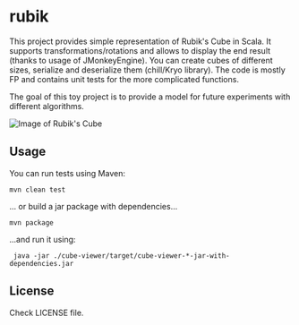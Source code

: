 # rubik

This project provides simple representation of Rubik's Cube in Scala. It supports transformations/rotations and allows to display the end result (thanks to usage of JMonkeyEngine). You can create cubes of different sizes, serialize and deserialize them (chill/Kryo library). The code is mostly FP and contains unit tests for the more complicated functions. 

The goal of this toy project is to provide a model for future experiments with different algorithms.

![Image of Rubik's Cube](http://phisikus.platinum.linux.pl/img/cube.png)


## Usage

You can run tests using Maven:

	mvn clean test
  
... or build a jar package with dependencies...

	mvn package
  
...and run it using:
   
     java -jar ./cube-viewer/target/cube-viewer-*-jar-with-dependencies.jar
	
	
## License
Check LICENSE file.




